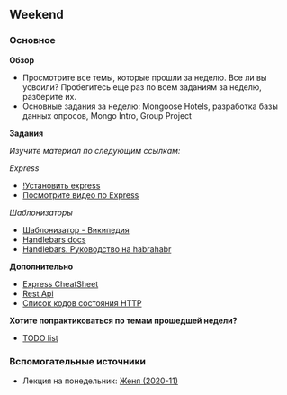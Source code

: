 ## Weekend

### Основное

**Обзор**

- Просмотрите все темы, которые прошли за неделю. Все ли вы усвоили? Пробегитесь еще раз по всем заданиям за неделю, разберите их.
- Основные задания за неделю: Mongoose Hotels, разработка базы данных опросов, Mongo Intro, Group Project

**Задания**

*Изучите материал по следующим ссылкам:*

*Express*
- [!Установить express](http://expressjs.com/ru/starter/installing.html)
- [Посмотрите видео по Express](https://www.youtube.com/playlist?list=PL0lO_mIqDDFX0qH9w5YQIDV6Wxy0oawet)

*Шаблонизаторы*
- [Шаблонизатор - Википедия](https://ru.wikipedia.org/wiki/%D0%A8%D0%B0%D0%B1%D0%BB%D0%BE%D0%BD%D0%B8%D0%B7%D0%B0%D1%82%D0%BE%D1%80)
- [Handlebars docs](https://handlebarsjs.com)
- [Handlebars. Руководство на habrahabr](https://habr.com/ru/post/273581/)

**Дополнительно**

- [Express CheatSheet](https://devhints.io/express)
- [Rest Api](https://habr.com/post/351890)
- [Список кодов состояния HTTP](https://ru.wikipedia.org/wiki/%D0%A1%D0%BF%D0%B8%D1%81%D0%BE%D0%BA_%D0%BA%D0%BE%D0%B4%D0%BE%D0%B2_%D1%81%D0%BE%D1%81%D1%82%D0%BE%D1%8F%D0%BD%D0%B8%D1%8F_HTTP)

**Хотите попрактиковаться по темам прошедшей недели?**

- [TODO list](../../../../todo-list-challenge)

### Вспомогательные источники
- Лекция на понедельник: [Женя (2020-11)](https://www.youtube.com/watch?v=5a3thjSWbxs&list=PL8NGcSL3ZP-_OVaarWZPm5TX6xik2cnZm&index=11)
